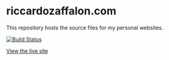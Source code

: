 # riccardozaffalon.com

This repository hosts the source files for my personal websites.


[![Build Status](https://travis-ci.org/RiccardoZaffalon/riccardozaffalon.github.io.svg?branch=master)](https://travis-ci.org/RiccardoZaffalon/riccardozaffalon.github.io)

[View the live site](https://riccardozaffalon.com)
